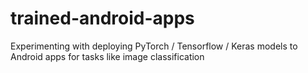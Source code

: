 # trained-android-apps
Experimenting with deploying PyTorch / Tensorflow / Keras models to Android apps for tasks like image classification
